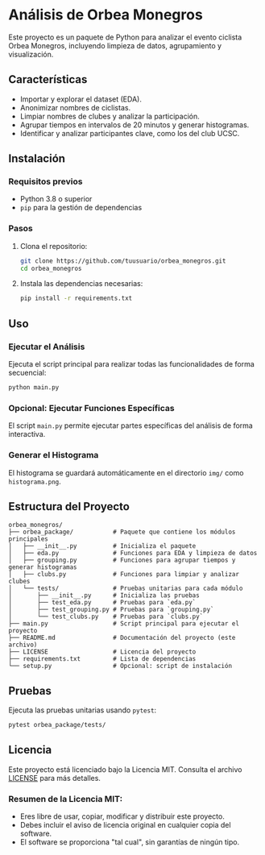 
# Análisis de Orbea Monegros

Este proyecto es un paquete de Python para analizar el evento ciclista Orbea Monegros, incluyendo limpieza de datos, agrupamiento y visualización.

## Características
- Importar y explorar el dataset (EDA).
- Anonimizar nombres de ciclistas.
- Limpiar nombres de clubes y analizar la participación.
- Agrupar tiempos en intervalos de 20 minutos y generar histogramas.
- Identificar y analizar participantes clave, como los del club UCSC.

## Instalación

### Requisitos previos
- Python 3.8 o superior
- `pip` para la gestión de dependencias

### Pasos
1. Clona el repositorio:
   ```bash
   git clone https://github.com/tuusuario/orbea_monegros.git
   cd orbea_monegros
   ```
2. Instala las dependencias necesarias:
   ```bash
   pip install -r requirements.txt
   ```

## Uso

### Ejecutar el Análisis
Ejecuta el script principal para realizar todas las funcionalidades de forma secuencial:
```bash
python main.py
```

### Opcional: Ejecutar Funciones Específicas
El script `main.py` permite ejecutar partes específicas del análisis de forma interactiva.

### Generar el Histograma
El histograma se guardará automáticamente en el directorio `img/` como `histograma.png`.

## Estructura del Proyecto
```
orbea_monegros/
├── orbea_package/           # Paquete que contiene los módulos principales
│   ├── __init__.py          # Inicializa el paquete
│   ├── eda.py               # Funciones para EDA y limpieza de datos
│   ├── grouping.py          # Funciones para agrupar tiempos y generar histogramas
│   ├── clubs.py             # Funciones para limpiar y analizar clubes
│   └── tests/               # Pruebas unitarias para cada módulo
│       ├── __init__.py      # Inicializa las pruebas
│       ├── test_eda.py      # Pruebas para `eda.py`
│       ├── test_grouping.py # Pruebas para `grouping.py`
│       └── test_clubs.py    # Pruebas para `clubs.py`
├── main.py                  # Script principal para ejecutar el proyecto
├── README.md                # Documentación del proyecto (este archivo)
├── LICENSE                  # Licencia del proyecto
├── requirements.txt         # Lista de dependencias
└── setup.py                 # Opcional: script de instalación
```

## Pruebas

Ejecuta las pruebas unitarias usando `pytest`:
```bash
pytest orbea_package/tests/
```

## Licencia
Este proyecto está licenciado bajo la Licencia MIT. Consulta el archivo [LICENSE](LICENSE) para más detalles.

### Resumen de la Licencia MIT:
- Eres libre de usar, copiar, modificar y distribuir este proyecto.
- Debes incluir el aviso de licencia original en cualquier copia del software.
- El software se proporciona "tal cual", sin garantías de ningún tipo.
